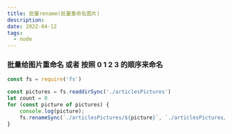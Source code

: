 ```yaml
---
title: 批量rename(批量重命名图片)
description: 
date: 2022-04-12
tags:
  - node
---
```

### 批量给图片重命名 或者 按照 0 1 2 3 的顺序来命名
```javascript
const fs = require('fs')

const pictures = fs.readdirSync('./articlesPictures')
let count = 0
for (const picture of pictures) {
    console.log(picture);
    fs.renameSync(`./articlesPictures/${picture}`, `./articlesPictures/${count++}.jpg`)
}
```